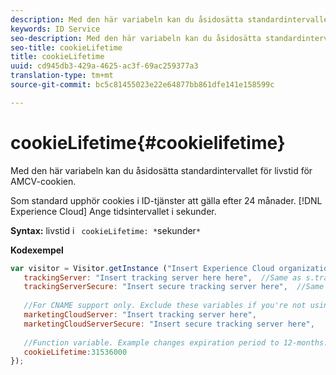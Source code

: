 ```yaml
---
description: Med den här variabeln kan du åsidosätta standardintervallet för livstid för AMCV-cookien.
keywords: ID Service
seo-description: Med den här variabeln kan du åsidosätta standardintervallet för livstid för AMCV-cookien.
seo-title: cookieLifetime
title: cookieLifetime
uuid: cd945db3-429a-4625-ac3f-69ac259377a3
translation-type: tm+mt
source-git-commit: bc5c81455023e22e64877bb861dfe141e158599c

---
```



# cookieLifetime{#cookielifetime}

Med den här variabeln kan du åsidosätta standardintervallet för livstid för AMCV-cookien.

Som standard upphör cookies i ID-tjänster att gälla efter 24 månader. [!DNL Experience Cloud] Ange tidsintervallet i sekunder.

**Syntax:** livstid i ` cookieLifetime: *`sekunder`*`

**Kodexempel**

```js
var visitor = Visitor.getInstance ("Insert Experience Cloud organization ID here",{ 
   trackingServer: "Insert tracking server here here",  //Same as s.trackingServer 
   trackingServerSecure: "Insert secure tracking server here",  //Same as s.trackingServerSecure 
 
   //For CNAME support only. Exclude these variables if you're not using CNAME 
   marketingCloudServer: "Insert tracking server here", 
   marketingCloudServerSecure: "Insert secure tracking server here", 
 
   //Function variable. Example changes expiration period to 12-months. 
   cookieLifetime:31536000 
});
```

